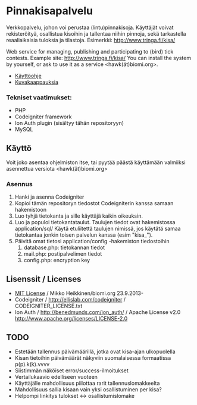 
Pinnakisapalvelu
================

Verkkopalvelu, johon voi perustaa (lintu)pinnakisoja. Käyttäjät voivat rekisteröityä, osallistua kisoihin ja tallentaa niihin pinnoja, sekä tarkastella reaaliaikaisia tuloksia ja tilastoja. Esimerkki: http://www.tringa.fi/kisa/ 

Web service for managing, publishing and participating to (bird) tick contests. Example site: http://www.tringa.fi/kisa/ You can install the system by yourself, or ask to use it as a service <hawk(ät)biomi.org>.

* [Käyttöohje](MANUAL.md)
* [Kuvakaappauksia](docs/screencaptures.md)

### Tekniset vaatimukset:

* PHP
* Codeigniter framework
* Ion Auth plugin (sisältyy tähän repositoryyn)
* MySQL

Käyttö
------

Voit joko asentaa ohjelmiston itse, tai pyytää päästä käyttämään valmiiksi asennettua versiota <hawk(ät)biomi.org>

### Asennus
1. Hanki ja asenna Codeigniter
2. Kopioi tämän repositoryn tiedostot Codeigniterin kanssa samaan hakemistoon
3. Luo tyhjä tietokanta ja sille käyttäjä kaikin oikeuksin.
4. Luo ja populoi tietokantataulut. Taulujen tiedot ovat hakemistossa application/sql/ Käytä etuliitettä taulujen nimissä, jos käytätä samaa tietokantaa jonkin toisen palvelun kanssa (esim "kisa_").
5. Päivitä omat tietosi application/config -hakemiston tiedostoihin
	1. database.php: tietokannan tiedot
	2. mail.php: postipalvelimen tiedot
	3. config.php: encryption key
	

Lisenssit / Licenses
--------------------
* [MIT License](LICENSE.md) / 
Mikko Heikkinen/biomi.org 23.9.2013-
* Codeigniter / http://ellislab.com/codeigniter / CODEIGNITER_LICENSE.txt 
* Ion Auth / http://benedmunds.com/ion_auth/ / Apache License v2.0 http://www.apache.org/licenses/LICENSE-2.0


TODO
----

* Estetään tallennus päivämäärillä, jotka ovat kisa-ajan ulkopuolella
* Kisan tietoihin päivämäärät näkyviin suomalaisessa formaatissa p(p).k(k).vvvv
* Siistimmän näköiset error/success-ilmoitukset
* Vertailukaavio edelliseen vuoteen
* Käyttäjälle mahdollisuus piilottaa rarit tallennuslomakkeelta
* Mahdollisuus sallia kisaan vain yksi osallistuminen per kisa?
* Helpompi linkitys tulokset <-> osallistumislomake




